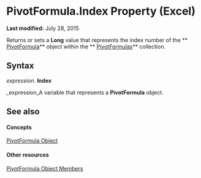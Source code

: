 
# PivotFormula.Index Property (Excel)

 **Last modified:** July 28, 2015

Returns or sets a  **Long** value that represents the index number of the ** [PivotFormula](2955dad6-d686-1a83-ab56-76a00272c7e2.md)** object within the ** [PivotFormulas](7139a4bd-f103-7190-004f-7f2261a4391f.md)** collection.

## Syntax

 _expression_. **Index**

 _expression_A variable that represents a  **PivotFormula** object.


## See also


#### Concepts


 [PivotFormula Object](2955dad6-d686-1a83-ab56-76a00272c7e2.md)
#### Other resources


 [PivotFormula Object Members](8cd6a78c-0b06-353c-8a74-83996eed80b2.md)
